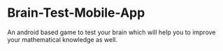 # Brain-Test-Mobile-App
An android based game to test your brain which will help you to improve your mathematical knowledge as well.

